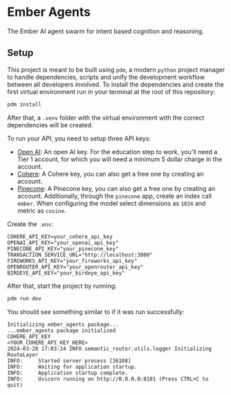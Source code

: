 # Ember Agents

The Ember AI agent swarm for intent based cognition and reasoning.

## Setup
This project is meant to be built using `pdm`, a modern `python` project manager to
handle dependencies, scripts and unify the development workflow between all developers
involved. To install the dependencies and create the first virtual environment run
in your terminal at the root of this repository:

```bash
pdm install
```

After that, a `.venv` folder with the virtual environment with the correct dependencies
will be created.

To run your API, you need to setup three API keys:
- [Open AI](https://openai.com/): An open AI key. For the education step to work, you'll need a Tier 1 account, for which you will need a minimum 5 dollar charge in the account.
- [Cohere](https://cohere.com/): A Cohere key, you can also get a free one by creating an account.
- [Pinecone](https://app.pinecone.io/): A Pinecone key, you can also get a free one by creating an account. Additionally, through the `pinecone` app, create an index call `ember`. When configuring the model select dimensions as `1024` and metric as `cosine`.

Create the `.env`:

```
COHERE_API_KEY=your_cohere_api_key
OPENAI_API_KEY="your_openai_api_key"
PINECONE_API_KEY="your_pinecone_key"
TRANSACTION_SERVICE_URL="http://localhost:3000"
FIREWORKS_API_KEY="your_fireworks_api_key"
OPENROUTER_API_KEY="your_openrouter_api_key"
BIRDEYE_API_KEY="your_birdeye_api_key"
```

After that, start the project by running:

```bash
pdm run dev
```

You should see something similar to if it was run successfully:

```
Initializing ember_agents package...
...ember_agents package initialized
COHERE_API_KEY
<YOUR_COHERE_API_KEY_HERE>
2024-03-28 17:03:24 INFO semantic_router.utils.logger Initializing RouteLayer
INFO:     Started server process [36108]
INFO:     Waiting for application startup.
INFO:     Application startup complete.
INFO:     Uvicorn running on http://0.0.0.0:8101 (Press CTRL+C to quit)
```
